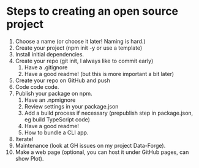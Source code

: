 # Steps to creating an open source project

1. Choose a name (or choose it later! Naming is hard.)
2. Create your project (npm init -y or use a template)
3. Install initial dependencies.
4. Create your repo (git init, I always like to commit early)
   1. Have a .gitignore
   2. Have a good readme! (but this is more important a bit later)
5. Create your repo on GitHub and push
6. Code code code.
7. Publish your package on npm.
   1. Have an .npmignore
   2. Review settings in your package.json
   3. Add a build process if necessary (prepublish step in package.json, eg build TypeScript code)
   4. Have a good readme!
   5. How to bundle a CLI app.
8. Iterate!
9.  Maintenance (look at GH issues on my project Data-Forge).
10. Make a web page (optional, you can host it under GitHub pages, can show Plot).